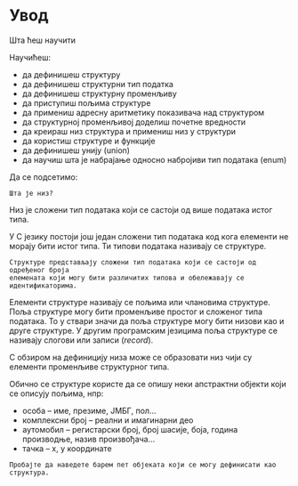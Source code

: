 # Увод

Шта ћеш научити

Научићеш:

- да дефинишеш структуру
- да дефинишеш структурни тип податка
- да дефинишеш структурну променљиву
- да приступиш пољима структуре
- да примениш адресну аритметику показивача над структуром
- да структурној променљивој доделиш почетне вредности
- да креираш низ структура и примениш низ у структури
- да користиш структуре и функције
- да дефинишеш унију (union)
- да научиш шта је набрајање односно набројиви тип података (enum)

Да се подсетимо:

```{questionnote}
Шта је низ?
```

Низ је сложени тип података који се састоји од више података истог
типа.

У С језику постоји још један сложени тип података код кога елементи не морају
бити истог типа. Ти типови података називају се структуре.

```{infonote}
Структуре представљају сложени тип података који се састоји од одређеног броја
елемената који могу бити различитих типова и обележавају се идентификаторима.
```

Елементи структуре називају се пољима или члановима структуре. Поља структуре
могу бити променљиве простог и сложеног типа података. То у ствари значи да
поља структуре могу бити низови као и друге структуре. У другим програмским
језицима поља структуре се називају слогови или записи (*record*).

С обзиром на дефиницију низа може се образовати низ чији су елементи променљиве
структурног типа.

Обично се структуре користе да се опишу неки апстрактни објекти који се описују
пољима, нпр:

- особа – име, презиме, ЈМБГ, пол...
- комплексни број – реални и имагинарни део
- аутомобил – регистарски број, број шасије, боја, година производње, назив произвођача...
- тачка – x, y координате

```{questionnote}
Пробајте да наведете барем пет објеката који се могу дефинисати као
структура.
```
